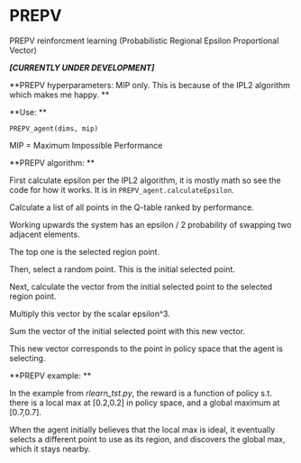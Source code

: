 # PREPV
PREPV reinforcment learning (Probabilistic Regional Epsilon Proportional Vector)

***[CURRENTLY UNDER DEVELOPMENT]***

**PREPV hyperparameters: MIP only. This is because of the IPL2 algorithm which makes me happy. **

**Use: **

`PREPV_agent(dims, mip)`

MIP = Maximum Impossible Performance

**PREPV algorithm: **

First calculate epsilon per the IPL2 algorithm, it is mostly math so see the code for how it works. It is in `PREPV_agent.calculateEpsilon`.

Calculate a list of all points in the Q-table ranked by performance. 

Working upwards the system has an epsilon / 2 probability of swapping two adjacent elements. 

The top one is the selected region point. 

Then, select a random point. This is the initial selected point.

Next, calculate the vector from the initial selected point to the selected region point. 

Multiply this vector by the scalar epsilon^3.

Sum the vector of the initial selected point with this new vector. 

This new vector corresponds to the point in policy space that the agent is selecting. 

**PREPV example: **

In the example from *rlearn_tst.py*, the reward is a function of policy s.t. there is a local max at \[0.2,0.2\] in policy space, and a global maximum at \[0.7,0.7\]. 

When the agent initially believes that the local max is ideal, it eventually selects a different point to use as its region, and discovers the global max, which it stays nearby. 
